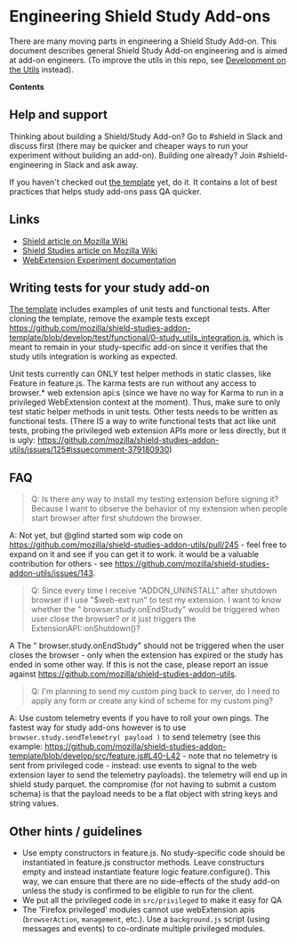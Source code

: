 # Engineering Shield Study Add-ons

There are many moving parts in engineering a Shield Study Add-on. This document describes general Shield Study Add-on engineering and is aimed at add-on engineers. (To improve the utils in this repo, see [Development on the Utils](./development-on-the-utils.md) instead).

<!-- START doctoc generated TOC please keep comment here to allow auto update -->

<!-- DON'T EDIT THIS SECTION, INSTEAD RE-RUN doctoc TO UPDATE -->

**Contents**

<!-- END doctoc generated TOC please keep comment here to allow auto update -->

## Help and support

Thinking about building a Shield/Study Add-on? Go to #shield in Slack and discuss first (there may be quicker and cheaper ways to run your experiment without building an add-on). Building one already? Join #shield-engineering in Slack and ask away.

If you haven't checked out [the template](https://github.com/mozilla/shield-studies-addon-template) yet, do it. It contains a lot of best practices that helps study add-ons pass QA quicker.

## Links

* [Shield article on Mozilla Wiki](https://wiki.mozilla.org/Firefox/Shield)
* [Shield Studies article on Mozilla Wiki](https://wiki.mozilla.org/Firefox/Shield/Shield_Studies)
* [WebExtension Experiment documentation](https://firefox-source-docs.mozilla.org/toolkit/components/extensions/webextensions/index.html)

## Writing tests for your study add-on

[The template](https://github.com/mozilla/shield-studies-addon-template) includes examples of unit tests and functional tests. After cloning the template, remove the example tests except https://github.com/mozilla/shield-studies-addon-template/blob/develop/test/functional/0-study_utils_integration.js, which is meant to remain in your study-specific add-on since it verifies that the study utils integration is working as expected.

Unit tests currently can ONLY test helper methods in static classes, like Feature in feature.js. The karma tests are run without any access to browser.\* web extension api:s (since we have no way for Karma to run in a privileged WebExtension context at the moment). Thus, make sure to only test static helper methods in unit tests. Other tests needs to be written as functional tests. (There IS a way to write functional tests that act like unit tests, probing the privileged web extension APIs more or less directly, but it is ugly: https://github.com/mozilla/shield-studies-addon-utils/issues/125#issuecomment-379180930)

## FAQ

> Q: Is there any way to install my testing extension before signing it? Because I want to observe the behavior of my extension when people start browser after first shutdown the browser.

A: Not yet, but @glind started som wip code on https://github.com/mozilla/shield-studies-addon-utils/pull/245 - feel free to expand on it and see if you can get it to work. it would be a valuable contribution for others - see https://github.com/mozilla/shield-studies-addon-utils/issues/143.

> Q: Since every time I receive "ADDON_UNINSTALL" after shutdown browser if I use "$web-ext run" to test my extension. I want to know whether the " browser.study.onEndStudy" would be triggered when user close the browser? or it just triggers the ExtensionAPI::onShutdown()?

A The " browser.study.onEndStudy" should not be triggered when the user closes the browser - only when the extension has expired or the study has ended in some other way. If this is not the case, please report an issue against https://github.com/mozilla/shield-studies-addon-utils.

> Q: I'm planning to send my custom ping back to server, do I need to apply any form or create any kind of scheme for my custom ping?

A: Use custom telemetry events if you have to roll your own pings. The fastest way for study add-ons however is to use `browser.study.sendTelemetry( payload )` to send telemetry (see this example: https://github.com/mozilla/shield-studies-addon-template/blob/develop/src/feature.js#L40-L42 - note that no telemetry is sent from privileged code - instead: use events to signal to the web extension layer to send the telemetry payloads). the telemetry will end up in shield study parquet. the compromise (for not having to submit a custom schema) is that the payload needs to be a flat object with string keys and string values.

## Other hints / guidelines

* Use empty constructors in feature.js. No study-specific code should be instantiated in feature.js constructor methods. Leave constructurs empty and instead instantiate feature logic feature.configure(). This way, we can ensure that there are no side-effects of the study add-on unless the study is confirmed to be eligible to run for the client.
* We put all the privileged code in `src/privileged` to make it easy for QA
* The 'Firefox privileged' modules cannot use webExtension apis (`browserAction`, `management`, etc.). Use a `background.js` script (using messages and events) to co-ordinate multiple privileged modules.
